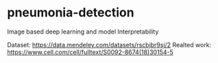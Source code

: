 # pneumonia-detection
Image based deep learning and model Interpretability

Dataset: https://data.mendeley.com/datasets/rscbjbr9sj/2
Realted work: https://www.cell.com/cell/fulltext/S0092-8674(18)30154-5
